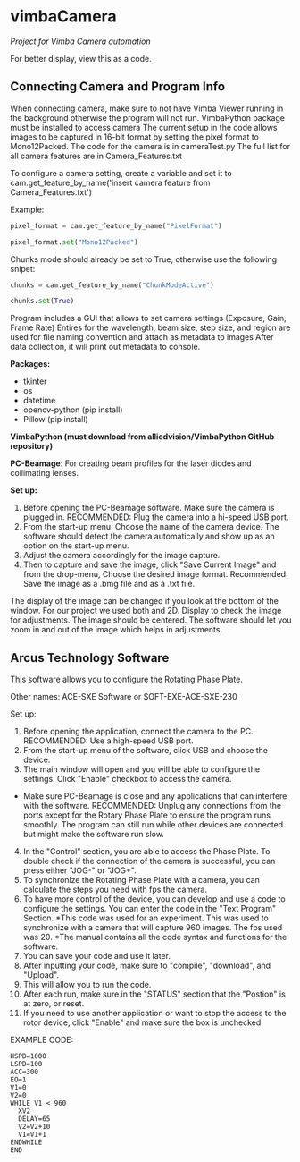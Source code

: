 # vimbaCamera
*Project for Vimba Camera automation*

For better display, view this as a code. 

## Connecting Camera and Program Info

When connecting camera, make sure to not have Vimba Viewer running in the background otherwise the program will not run.
VimbaPython package must be installed to access camera
The current setup in the code allows images to be captured in 16-bit format by setting the pixel format to Mono12Packed.
The code for the camera is in cameraTest.py
The full list for all camera features are in Camera_Features.txt

To configure a camera setting, create a variable and set it to cam.get_feature_by_name('insert camera feature from Camera_Features.txt')

Example:
```python
pixel_format = cam.get_feature_by_name("PixelFormat")

pixel_format.set("Mono12Packed")
```

Chunks mode should already be set to True, otherwise use the following snipet:
```python
chunks = cam.get_feature_by_name("ChunkModeActive")

chunks.set(True)
```

Program includes a GUI that allows to set camera settings (Exposure, Gain, Frame Rate)
Entires for the wavelength, beam size, step size, and region are used for file naming convention and attach as metadata to images
After data collection, it will print out metadata to console.

**Packages:**
- tkinter
- os
- datetime
- opencv-python (pip install)
- Pillow (pip install)

**VimbaPython (must download from alliedvision/VimbaPython GitHub repository)**

**PC-Beamage**: For creating beam profiles for the laser diodes and collimating lenses. 

**Set up:**
1. Before opening the PC-Beamage software. Make sure the camera is plugged in. 
RECOMMENDED: Plug the camera into a hi-speed USB port.
2. From the start-up menu. Choose the name of the camera device. The software should
detect the camera automatically and show up as an option on the start-up menu. 
3. Adjust the camera accordingly for the image capture.
4. Then to capture and save the image, click "Save Current Image" and from the drop-menu,
Choose the desired image format. 
Recommended: Save the image as a .bmg file and as a .txt file.

The display of the image can be changed if you look at the bottom of the window. For our project we used both
and 2D. Display to check the image for adjustments. The image should be centered. The software should let you
zoom in and out of the image which helps in adjustments.


            
              
      
## Arcus Technology Software
This software allows you to configure the Rotating Phase Plate. 

Other names: ACE-SXE Software or SOFT-EXE-ACE-SXE-230

Set up:
1. Before opening the application, connect the camera to the PC. RECOMMENDED: Use a high-speed
USB port.
2. From the start-up menu of the software, click USB and choose the device. 
3. The main window will open and you will be able to configure the settings. Click "Enable" checkbox to 
access the camera. 
* Make sure PC-Beamage is close and any applications that can interfere with the software. RECOMMENDED:
Unplug any connections from the ports except for the Rotary Phase Plate to ensure the program runs smoothly. 
The program can still run while other devices are connected but might make the software run slow. 
4. In the "Control" section, you are able to access the Phase Plate. To double check if the connection
of the camera is successful, you can press either "JOG-" or "JOG+".
5. To synchronize the Rotating Phase Plate with a camera, you can calculate the steps you need with fps
the camera.
6. To have more control of the device, you can develop and use a code to configure the settings. 
You can enter the code in the "Text Program" Section.
*This code was used for an experiment. This was used to synchronize with a camera that will 
capture 960 images. The fps used was 20. 
*The manual contains all the code syntax and functions for the software.
7. You can save your code and use it later. 
8. After inputting your code, make sure to "compile", "download", and "Upload".
9. This will allow you to run the code.
10. After each run, make sure in the "STATUS" section that the "Postion" is at zero, or reset. 
11. If you need to use another application or want to stop the access to the rotor device, click
"Enable" and make sure the box is unchecked.

EXAMPLE CODE:
```
HSPD=1000
LSPD=100
ACC=300
EO=1
V1=0
V2=0
WHILE V1 < 960
  XV2
  DELAY=65
  V2=V2+10
  V1=V1+1
ENDWHILE
END
```
              
 
              

             










                      

